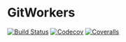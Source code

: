 # GitWorkers

[![Build Status](https://travis-ci.com/josePereiro/GitWorkers.jl.svg?branch=master)](https://travis-ci.com/josePereiro/GitWorkers.jl)
[![Codecov](https://codecov.io/gh/josePereiro/GitWorkers.jl/branch/master/graph/badge.svg)](https://codecov.io/gh/josePereiro/GitWorkers.jl)
[![Coveralls](https://coveralls.io/repos/github/josePereiro/GitWorkers.jl/badge.svg?branch=master)](https://coveralls.io/github/josePereiro/GitWorkers.jl?branch=master)
